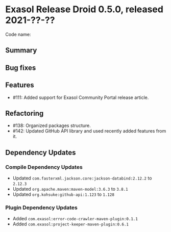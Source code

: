 # Exasol Release Droid 0.5.0, released 2021-??-??

Code name:

## Summary

## Bug fixes

## Features

* #111: Added support for Exasol Community Portal release article. 

## Refactoring

* #138: Organized packages structure.
* #142: Updated GitHub API library and used recently added features from it.

## Dependency Updates

### Compile Dependency Updates

* Updated `com.fasterxml.jackson.core:jackson-databind:2.12.2` to `2.12.3`
* Updated `org.apache.maven:maven-model:3.6.3` to `3.8.1`
* Updated `org.kohsuke:github-api:1.123` to `1.128`

### Plugin Dependency Updates

* Added `com.exasol:error-code-crawler-maven-plugin:0.1.1`
* Added `com.exasol:project-keeper-maven-plugin:0.6.1`